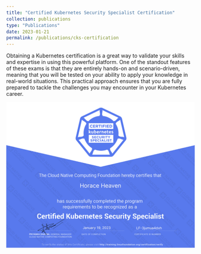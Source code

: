 ```yaml
---
title: "Certified Kubernetes Security Specialist Certification"
collection: publications
type: "Publications"
date: 2023-01-21
permalink: /publications/cks-certification
---
```


Obtaining a Kubernetes certification is a great way to validate your skills and expertise in using this powerful platform. One of the standout features of these exams is that they are entirely hands-on and scenario-driven, meaning that you will be tested on your ability to apply your knowledge in real-world situations. This practical approach ensures that you are fully prepared to tackle the challenges you may encounter in your Kubernetes career.

![Certified Kubernetes Security Specialist certification](./horace-heaven-cks-f3fde4ae-2121-4a3f-9b09-efae9a88ef2f.jpg "Certified Kubernetes Security Specialist Certification")